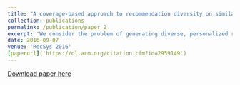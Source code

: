 ```yaml
---
title: "A coverage-based approach to recommendation diversity on similarity graph"
collection: publications
permalink: /publication/paper_2
excerpt: 'We consider the problem of generating diverse, personalized recommendations such that a small set of recommended items covers a broad range of the user's interests. We represent items in a similarity graph, and we formulate the relevance/diversity trade-off as finding a small set of unrated items that best covers a subset of items positively rated by the user. In contrast to previous approaches, our method does not rely on an explicit trade-off between a relevance objective and a diversity objective, as the estimations of relevance and diversity are implicit in the coverage criterion. We show on several benchmark datasets that our approach compares favorably to the state-of-the-art diversification methods according to various relevance and diversity measures.'
date: 2016-09-07
venue: 'RecSys 2016'
[paperurl]('https://dl.acm.org/citation.cfm?id=2959149')
---
```


[Download paper here](http://papers.nips.cc/paper/5508-optimizing-f-measures-by-cost-sensitive-classification/)

